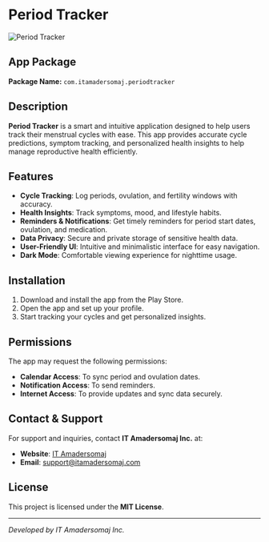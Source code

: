 # Period Tracker

![Period Tracker](https://lh3.googleusercontent.com/ogHMZP0hx3PT7k21wyF00wpimKZUV8OtXNJoabwVSRIcNzMvoWc7xbeDX_whWPbBew)

## App Package
**Package Name:** `com.itamadersomaj.periodtracker`

## Description
**Period Tracker** is a smart and intuitive application designed to help users track their menstrual cycles with ease. This app provides accurate cycle predictions, symptom tracking, and personalized health insights to help manage reproductive health efficiently.

## Features
- **Cycle Tracking**: Log periods, ovulation, and fertility windows with accuracy.
- **Health Insights**: Track symptoms, mood, and lifestyle habits.
- **Reminders & Notifications**: Get timely reminders for period start dates, ovulation, and medication.
- **Data Privacy**: Secure and private storage of sensitive health data.
- **User-Friendly UI**: Intuitive and minimalistic interface for easy navigation.
- **Dark Mode**: Comfortable viewing experience for nighttime usage.

## Installation
1. Download and install the app from the Play Store.
2. Open the app and set up your profile.
3. Start tracking your cycles and get personalized insights.

## Permissions
The app may request the following permissions:
- **Calendar Access**: To sync period and ovulation dates.
- **Notification Access**: To send reminders.
- **Internet Access**: To provide updates and sync data securely.

## Contact & Support
For support and inquiries, contact **IT Amadersomaj Inc.** at:
- **Website**: [IT Amadersomaj](https://www.itamadersomaj.com)
- **Email**: support@itamadersomaj.com

## License
This project is licensed under the **MIT License**.

---
_Developed by IT Amadersomaj Inc._
